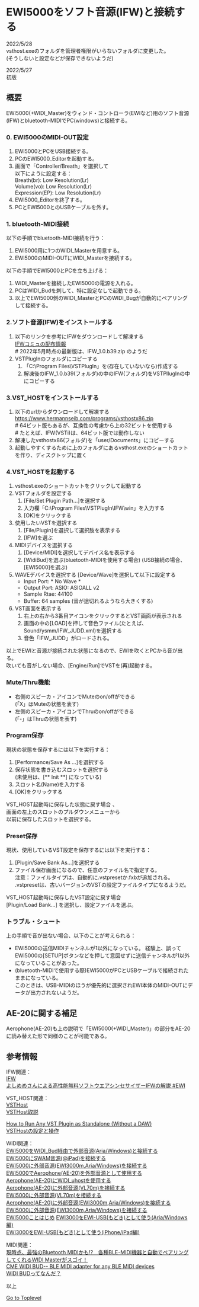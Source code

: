     
# EWI5000をソフト音源(IFW)と接続する   

2022/5/28  
vsthost.exeのフォルダを管理者権限がいらないフォルダに変更した。  
(そうしないと設定などが保存できないようだ)  

2022/5/27     
初版    
  
## 概要    
EWI5000(+WIDI_Master)をウィンド・コントローラ(EWIなど)用のソフト音源(IFW)とbluetooth-MIDIでPC(windows)と接続する。

### 0. EWI5000のMIDI-OUT設定
1. EWI5000とPCをUSB接続する。
1. PCのEWI5000_Editorを起動する。
1. 画面で「Controller/Breath」を選択して  
以下にように設定する：  
Breath(br): Low Resolution(Lr)  
Volume(vo): Low Resolution(Lr)  
Expression(EP): Low Resolution(Lr)  
1. EWI5000_Editorを終了する。  
1. PCとEWI5000とのUSBケーブルを外す。  

### 1. bluetooth-MIDI接続
以下の手順でbluetooth-MIDI接続を行う：
1. EWI5000用に1つのWIDI_Masterを用意する。
1. EWI5000のMIDI-OUTにWIDI_Masterを接続する。

以下の手順でEWI5000とPCを立ち上げる：
1. WIDI_Masterを接続したEWI5000の電源を入れる。
1. PCはWIDI_Budを刺して、特に設定なしで起動できる。
1. 以上でEWI5000側のWIDI_MasterとPCのWIDI_Bugが自動的にペアリングして接続する。   

### 2.ソフト音源(IFW)をインストールする
1. 以下のリンクを参考にIFWをダウンロードして解凍する  
[IFWコミュの配布情報](https://mixi.jp/view_bbs.pl?comm_id=5620149&id=62193318)  
\# 2022年5月時点の最新版は、IFW_1.0.b39.zip のようだ  
1. VSTPlugInのフォルダにコピーする
    1. 「C:\Program Files\VSTPlugIn」を(存在していないなら)作成する
    1. 解凍後のIFW_1.0.b39(フォルダ)の中のIFW(フォルダ)をVSTPllugInの中にコピーする

### 3.VST_HOSTをインストールする
1. 以下のurlからダウンロードして解凍する 
https://www.hermannseib.com/programs/vsthostx86.zip  
\# 64ビット版もあるが、互換性の考慮から上の32ビットを使用する  
\# たとえば、IFW(VSTi)は、64ビット版では動作しない  
1. 解凍したvsthostx86(フォルダ)を「user/Documents」にコピーする  
1. 起動しやすくするために上のフォルダにあるvsthost.exeのショートカットを作り、ディスクトップに置く  

### 4.VST_HOSTを起動する
1. vsthost.exeのショートカットをクリックして起動する
1. VSTフォルダを設定する
    1. \[File/Set Plugin Path...]を選択する
    1. 入力欄「C:\Program Files\VSTPlugIn\IFW\win」を入力する
    1. \[OK]をクリックする
1. 使用したいVSTを選択する
    1. \[File/Plugin]を選択して選択肢を表示する
    1. \[IFW]を選ぶ
1. MIDIデバイスを選択する
    1. \[Device/MIDI]を選択してデバイス名を表示する
    1. \[WidiBud]を選ぶ(bluetooth-MIDIを使用する場合)
    (USB接続の場合、\[EWI5000]を選ぶ)  
1. WAVEデバイスを選択する
    \[Device/Wave]を選択して以下に設定する  
    * Input Port: \* No Wave \*  
    * Output Port: ASIO: ASIOALL v2  
    * Sample Rtae: 44100  
    * Buffer: 64 samples (音が途切れるようなら大きくする)
1. VST画面を表示する
    1. 右上の右から3番目アイコンをクリックするとVST画面が表示される
    1. 画面の中の[LOAD]を押して音色ファイル(たとえば、Sound/ysmm/IFW_JUDD.xml)を選択する 
    1. 音色「IFW_JUDD」がロードされる。  

以上でEWIと音源が接続された状態になるので、EWIを吹くとPCから音が出る。  
吹いても音がしない場合、\[Engine/Run]でVSTを(再)起動する。  

### Mute/Thru機能
* 右側のスピーカ・アイコンでMuteのon/offができる  
 (「X」はMuteの状態を表す)
* 左側のスピーカ・アイコンでThruのon/offができる  
 (「-」はThruの状態を表す)           
 
### Program保存
現状の状態を保存するには以下を実行する：
1. \[Performance/Save As ...]を選択する
1. 保存状態を書き込むスロットを選択する  
(未使用は、[** Init **] になっている)
1. スロット名(Name)を入力する
1. \[OK]をクリックする

VST_HOST起動時に保存した状態に戻す場合   、  
画面の左上のスロットのプルダウンメニューから  
以前に保存したスロットを選択する。  

### Preset保存
現状、使用しているVST設定を保存するには以下を実行する：
1. [Plugin/Save Bank As...]を選択する
1. ファイル保存画面になるので、任意のファイル名で指定する。  
注意：ファイルタイプは、自動的に\.vstpresetか\.fxbが追加される。  
\.vstpresetは、古いバージョンのVSTの設定ファイルタイプになるようだ。  

VST_HOST起動時に保存したVST設定に戻す場合  
\[Plugin/Load Bank...] を選択し、設定ファイルを選ぶ。


### トラブル・シュート
上の手順で音が出ない場合、以下のことが考えられる：
* EWI5000の送信MIDIチャンネルが1以外になっている。
経験上、誤ってEWI5000の\[SETUP]ボタンなどを押して意図せずに送信チャンネルが1以外になっていることがあった。
* (bluetooth-MIDIで使用する際)EWI5000がPCとUSBケーブルで接続されたままになっている。  
このときは、USB-MIDIのほうが優先的に選択されEWI本体のMIDI-OUTにデータが出力されないようだ。

## AE-20に関する補足
Aerophone(AE-20)も上の説明で「EWI5000(+WIDI_Master)」の部分をAE-20に読み替えた形で同様のことが可能である。

## 参考情報
IFW関連：  
[IFW](https://dic.nicovideo.jp/a/ifw)    
[よしめめさんによる高性能無料ソフトウエアシンセサイザーIFWの解説 #EWI](https://togetter.com/li/1256334)   

VST_HOST関連：  
[VSTHost](https://www.hermannseib.com/english/vsthost.htm)  
[VSTHost取説](https://www.hermannseib.com/documents/VSTHost.pdf)  

[How to Run Any VST Plugin as Standalone (Without a DAW)](https://guitargearfinder.com/guides/run-vst-plugins-standalone/)  
[VSTHostの設定と操作](https://yppts.adam.ne.jp/music/isogi/vsthost.html)  

WIDI関連：  
[EWI5000をWIDI_Bud経由で外部音源(Aria/Windows)と接続する](https://xshigee.github.io/web0/md/EWI5000_WIDI_Bud.html)  
[EWI5000にSWAM音源(@iPad)を接続する](https://xshigee.github.io/web0/md/EWI5000_SWAM.html)  
[EWI5000に外部音源(EWI3000m,Aria/Windows)を接続する](EWI5000_EWI-Aria.md)    
[EWI5000でAerophone(AE-20)を外部音源として使用する](EWI5000_ExtAE-20.md)    
[Aerophone(AE-20)にWIDI_uhostを使用する](AE-20_WIDI_uhost.md)    
[Aerophone(AE-20)に外部音源(VL70m)を接続する](AE-20_VL70m.md)    
[EWI5000に外部音源(VL70m)を接続する](EWI5000_VL70m.md)    
[Aerophone(AE-20)に外部音源(EWI3000m,Aria/Windows)を接続する](AE-20-ExternalAria.md)    
[EWI5000に外部音源(EWI3000m,Aria/Windows)を接続する](EWI5000_EWI-Aria.md)    
[EWI5000ことはじめ](EWI5000_EWI-GetStarted.md) 
[EWI3000をEWI-USB(もどき)として使う(Aria/Windows編)](EWI3000_EWI-Aria.md)   
[EWI3000をEWI-USB(もどき)として使う(iPhone/iPad編)](EWI3000_EWI-USB.md)   

MIDI関連：  
[現時点、最強のBluetooth MIDIかも!?　各種BLE-MIDI機器と自動でペアリングしてくれるWIDI Masterがスゴイ！](https://www.dtmstation.com/archives/32976.html)  
[CME WIDI BUD-- BLE MIDI adapter for any BLE MIDI devices](https://xkeyair.com/widi-bud/)  
[WIDI BUDってなんだ？](https://dirigent.jp/blog/widi-bud%E3%81%A3%E3%81%A6%E3%81%AA%E3%82%93%E3%81%A0)  


以上  

[Go to Toplevel](https://xshigee.github.io/web0/)  


